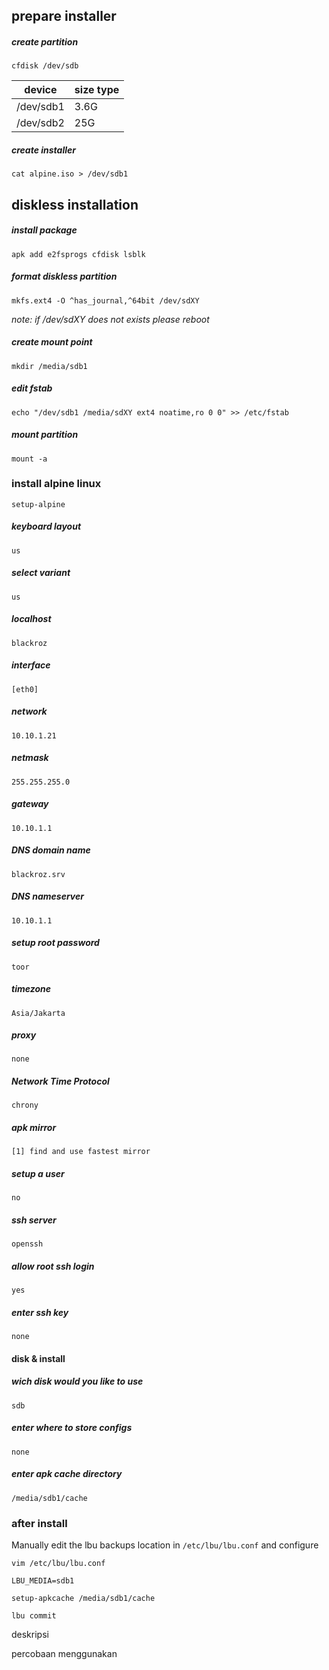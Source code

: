 
## prepare installer

##### create partition
```
cfdisk /dev/sdb
```

| device    | size type |
| --------- | --------- |
| /dev/sdb1 | 3.6G      |
| /dev/sdb2 | 25G       |

##### create installer
```
cat alpine.iso > /dev/sdb1
```

## diskless installation
##### install package

```
apk add e2fsprogs cfdisk lsblk
```
##### format diskless partition

```
mkfs.ext4 -O ^has_journal,^64bit /dev/sdXY
```

*note: if /dev/sdXY does not exists please reboot*

##### create mount point

```
mkdir /media/sdb1
```

##### edit fstab

```
echo "/dev/sdb1 /media/sdXY ext4 noatime,ro 0 0" >> /etc/fstab
```

##### mount partition

```
mount -a
```

### install alpine linux

```
setup-alpine
```
##### keyboard layout
```
us
```
##### select variant
```
us
```
##### localhost
```
blackroz
```

##### interface
```
[eth0] 
```

##### network
```
10.10.1.21
```

##### netmask
```
255.255.255.0
```

##### gateway
```
10.10.1.1
```

##### DNS domain name
```
blackroz.srv
```

##### DNS nameserver
```
10.10.1.1
```

##### setup root password
```
toor
```

##### timezone
```
Asia/Jakarta
```

##### proxy
```
none
```

##### Network Time Protocol
```
chrony
```

##### apk mirror
```
[1] find and use fastest mirror
```

##### setup a user
```
no
```

##### ssh server
```
openssh
```

##### allow root ssh login
```
yes
```

##### enter ssh key 
```
none
```

#### disk & install
#####  wich disk would you like to use 
```
sdb
```
#####  enter where to store configs 
```
none
```
##### enter apk cache directory
```
/media/sdb1/cache
```

### after install

Manually edit the lbu backups location in `/etc/lbu/lbu.conf` and configure 

```
vim /etc/lbu/lbu.conf
```

```
LBU_MEDIA=sdb1
```

```
setup-apkcache /media/sdb1/cache
```

```
lbu commit
```



deskripsi

percobaan menggunakan 